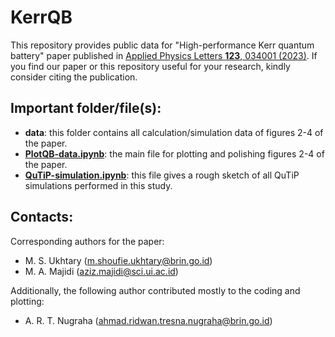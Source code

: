 # KerrQB

This repository provides public data for "High-performance Kerr
quantum battery" paper published in [Applied Physics Letters <b>123</b>, 034001 (2023)](https://doi.org/10.1063/5.0156618). If
you find our paper or this repository useful for your research, kindly
consider citing the publication.

## Important folder/file(s):
- **data**: this folder contains all calculation/simulation data of figures 2-4 of the paper.
- **[PlotQB-data.ipynb](https://nbviewer.org/github/artnugraha/KerrQB/blob/main/PlotQB-Data.ipynb)**:  the main file for plotting and polishing figures 2-4 of the paper.
- **[QuTiP-simulation.ipynb](https://nbviewer.org/github/artnugraha/KerrQB/blob/main/QuTiP-simulation.ipynb)**: this file gives a rough sketch of all QuTiP simulations performed in this study.

## Contacts:

Corresponding authors for the paper:
- M. S. Ukhtary (m.shoufie.ukhtary@brin.go.id)
- M. A. Majidi (aziz.majidi@sci.ui.ac.id)

Additionally, the following author contributed mostly to the coding and plotting:
- A. R. T. Nugraha (ahmad.ridwan.tresna.nugraha@brin.go.id)